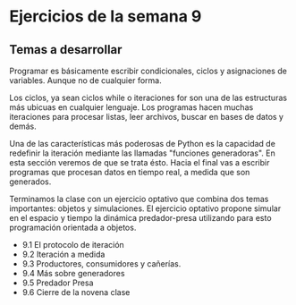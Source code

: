 # Ejercicios de la semana 9

## Temas a desarrollar

Programar es básicamente escribir condicionales, ciclos y asignaciones de variables. Aunque no de cualquier forma.

Los ciclos, ya sean ciclos while o iteraciones for son una de las estructuras más ubicuas en cualquier lenguaje. Los programas hacen muchas iteraciones para procesar listas, leer archivos, buscar en bases de datos y demás.

Una de las características más poderosas de Python es la capacidad de redefinir la iteración mediante las llamadas "funciones generadoras". En esta sección veremos de que se trata ésto. Hacia el final vas a escribir programas que procesan datos en tiempo real, a medida que son generados.

Terminamos la clase con un ejercicio optativo que combina dos temas importantes: objetos y simulaciones. El ejercicio optativo propone simular en el espacio y tiempo la dinámica predador-presa utilizando para esto programación orientada a objetos.

- 9.1 El protocolo de iteración
- 9.2 Iteración a medida
- 9.3 Productores, consumidores y cañerías.
- 9.4 Más sobre generadores
- 9.5 Predador Presa
- 9.6 Cierre de la novena clase
